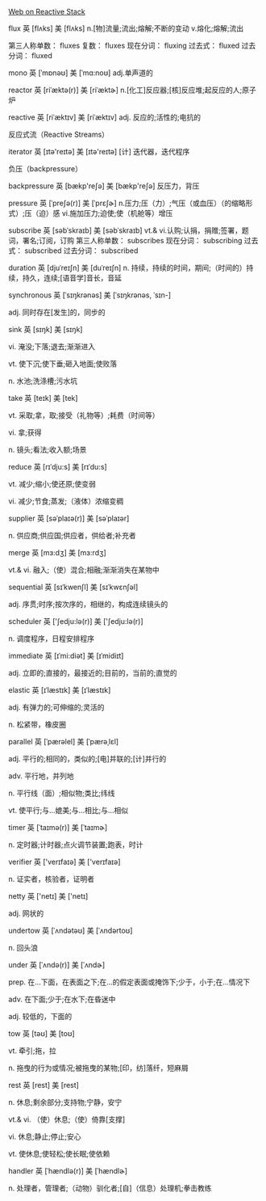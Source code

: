 
 


[Web on Reactive Stack](https://docs.spring.io/spring/docs/current/spring-framework-reference/web-reactive.html#spring-webflux)

flux
英 [flʌks] 美 [flʌks]
n.[物]流量;流出;熔解;不断的变动
v.熔化;熔解;流出

第三人称单数： fluxes 复数： fluxes 现在分词： fluxing 过去式： fluxed 过去分词： fluxed
 
mono
英 [ˈmɒnəʊ] 美 [ˈmɑ:noʊ]
adj.单声道的


reactor
英 [riˈæktə(r)] 美 [riˈæktɚ]
n.[化工]反应器;[核]反应堆;起反应的人;原子炉

reactive
英 [riˈæktɪv] 美 [riˈæktɪv]
adj.  反应的;活性的;电抗的



反应式流（Reactive Streams）

iterator
英 [ɪtə'reɪtə] 美 [ɪtə'reɪtə]
[计] 迭代器，迭代程序


负压（backpressure）

backpressure
英 [bækp'reʃə] 美 [bækp'reʃə]
反压力，背压


pressure
英 [ˈpreʃə(r)] 美 [ˈprɛʃɚ]
n.压力;压（力）;气压（或血压）（的缩略形式）;压（迫）感
vi.施加压力;迫使;使（机舱等）增压



subscribe
英 [səbˈskraɪb] 美 [səbˈskraɪb]
vt.& vi.认购;认捐，捐赠;签署，题词，署名;订阅，订购
第三人称单数： subscribes  现在分词： subscribing  过去式： subscribed  过去分词： subscribed



duration
英 [djuˈreɪʃn] 美 [duˈreɪʃn]
n.
持续，持续的时间，期间;（时间的）持续，持久，连续;[语音学]音长，音延



synchronous
英 [ˈsɪŋkrənəs] 美 [ˈsɪŋkrənəs, ˈsɪn-]

adj.
同时存在[发生]的，同步的




sink
英 [sɪŋk] 美 [sɪŋk]

vi.
淹没;下落;退去;渐渐进入

vt.
使下沉;使下垂;砸入地面;使败落

n.
水池;洗涤槽;污水坑


take
英 [teɪk] 美 [tek]

vt.
采取;拿，取;接受（礼物等）;耗费（时间等）

vi.
拿;获得

n.
镜头;看法;收入额;场景




reduce
英 [rɪˈdju:s] 美 [rɪˈdu:s]

vt.
减少;缩小;使还原;使变弱

vi.
减少;节食;蒸发;（液体）浓缩变稠



supplier
英 [səˈplaɪə(r)] 美 [səˈplaɪər]

n.
供应商;供应国;供应者，供给者;补充者


merge
英 [mɜ:dʒ] 美 [mɜ:rdʒ]

vt.& vi.
融入;（使）混合;相融;渐渐消失在某物中


sequential
英 [sɪˈkwenʃl] 美 [sɪˈkwɛnʃəl]

adj.
序贯;时序;按次序的，相继的，构成连续镜头的


scheduler
英 ['ʃedju:lə(r)] 美 ['ʃedju:lə(r)]

n.
调度程序，日程安排程序





immediate
英 [ɪˈmi:diət] 美 [ɪˈmidiɪt]

adj.
立即的;直接的，最接近的;目前的，当前的;直觉的


elastic
英 [ɪˈlæstɪk] 美 [ɪˈlæstɪk]

adj.
有弹力的;可伸缩的;灵活的

n.
松紧带，橡皮圈



parallel
英 [ˈpærəlel] 美 [ˈpærəˌlɛl]

adj.
平行的;相同的，类似的;[电]并联的;[计]并行的

adv.
平行地，并列地

n.
平行线（面）;相似物;类比;纬线

vt.
使平行;与…媲美;与…相比;与…相似





timer
英 [ˈtaɪmə(r)] 美 [ˈtaɪmɚ]

n.
定时器;计时器;点火调节装置;跑表，时计




verifier
英 ['verɪfaɪə] 美 ['verɪfaɪə]

n.
证实者，核验者，证明者



netty
英 ['netɪ] 美 ['netɪ]

adj.
网状的



undertow
英 [ˈʌndətəʊ] 美 [ˈʌndərtoʊ]

n.
回头浪



under
英 [ˈʌndə(r)] 美 [ˈʌndɚ]

prep.
在…下面，在表面之下;在…的假定表面或掩饰下;少于，小于;在…情况下

adv.
在下面;少于;在水下;在昏迷中

adj.
较低的，下面的

tow
英 [təʊ] 美 [toʊ]

vt.
牵引;拖，拉

n.
拖曳的行为或情况;被拖曳的某物;[印，纺]落纤，短麻屑




rest
英 [rest] 美 [rest]

n.
休息;剩余部分;支持物;宁静，安宁

vt.& vi.
（使）休息;（使）倚靠[支撑]

vi.
休息;静止;停止;安心

vt.
使休息;使轻松;使长眠;使依赖




handler
英 [ˈhændlə(r)] 美 [ˈhændlɚ]

n.
处理者，管理者;（动物）驯化者;[自]（信息）处理机;拳击教练























